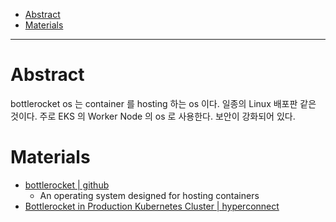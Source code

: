 - [Abstract](#abstract)
- [Materials](#materials)

---

# Abstract

bottlerocket os 는 container 를 hosting 하는 os 이다. 일종의 Linux 배포판 같은 것이다. 주로 EKS 의 Worker Node 의 os 로 사용한다. 보안이 강화되어 있다.

# Materials

* [bottlerocket | github](https://github.com/bottlerocket-os/bottlerocket)
  * An operating system designed for hosting containers
* [Bottlerocket in Production Kubernetes Cluster | hyperconnect](https://hyperconnect.github.io/2021/03/08/bottlerocket-on-kubernetes.html)
